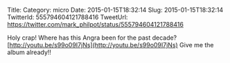 Title: 
Category: micro
Date: 2015-01-15T18:32:14
Slug: 2015-01-15T18:32:14
TwitterId: 555794604121788416
TweetUrl: https://twitter.com/mark_philpot/status/555794604121788416

Holy crap! Where has this Angra been for the past decade? [http://youtu.be/s99o09I7jNs](http://youtu.be/s99o09I7jNs) Give me the album already!!
